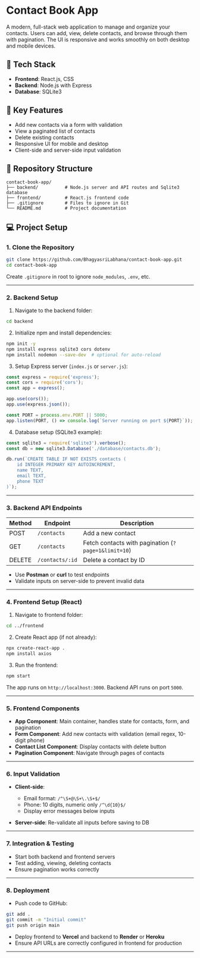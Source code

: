 
# Contact Book App

A modern, full-stack web application to manage and organize your contacts. Users can add, view, delete contacts, and browse through them with pagination. The UI is responsive and works smoothly on both desktop and mobile devices.

## 🧰 Tech Stack

* **Frontend**: React.js, CSS
* **Backend**: Node.js with Express
* **Database**: SQLite3

## 🚀 Key Features

* Add new contacts via a form with validation
* View a paginated list of contacts
* Delete existing contacts
* Responsive UI for mobile and desktop
* Client-side and server-side input validation

## 📂 Repository Structure

```
contact-book-app/
├── backend/          # Node.js server and API routes and Sqlite3 database
├── frontend/         # React.js frontend code
├── .gitignore        # Files to ignore in Git
└── README.md         # Project documentation
```

## 💻 Project Setup

### 1. Clone the Repository

```bash
git clone https://github.com/BhagyasriLabhana/contact-book-app.git
cd contact-book-app
```

Create `.gitignore` in root to ignore `node_modules`, `.env`, etc.

---

### 2. Backend Setup

1. Navigate to the backend folder:

```bash
cd backend
```

2. Initialize npm and install dependencies:

```bash
npm init -y
npm install express sqlite3 cors dotenv
npm install nodemon --save-dev  # optional for auto-reload
```

3. Setup Express server (`index.js` or `server.js`):

```javascript
const express = require('express');
const cors = require('cors');
const app = express();

app.use(cors());
app.use(express.json());

const PORT = process.env.PORT || 5000;
app.listen(PORT, () => console.log(`Server running on port ${PORT}`));
```

4. Database setup (SQLite3 example):

```javascript
const sqlite3 = require('sqlite3').verbose();
const db = new sqlite3.Database('./database/contacts.db');

db.run(`CREATE TABLE IF NOT EXISTS contacts (
    id INTEGER PRIMARY KEY AUTOINCREMENT,
    name TEXT,
    email TEXT,
    phone TEXT
)`);
```

---

### 3. Backend API Endpoints

| Method | Endpoint        | Description                                         |
| ------ | --------------- | --------------------------------------------------- |
| POST   | `/contacts`     | Add a new contact                                   |
| GET    | `/contacts`     | Fetch contacts with pagination (`?page=1&limit=10`) |
| DELETE | `/contacts/:id` | Delete a contact by ID                              |

* Use **Postman** or **curl** to test endpoints
* Validate inputs on server-side to prevent invalid data

---

### 4. Frontend Setup (React)

1. Navigate to frontend folder:

```bash
cd ../frontend
```

2. Create React app (if not already):

```bash
npx create-react-app .
npm install axios
```

3. Run the frontend:

```bash
npm start
```

The app runs on `http://localhost:3000`. Backend API runs on port `5000`.

---

### 5. Frontend Components

* **App Component**: Main container, handles state for contacts, form, and pagination
* **Form Component**: Add new contacts with validation (email regex, 10-digit phone)
* **Contact List Component**: Display contacts with delete button
* **Pagination Component**: Navigate through pages of contacts

---

### 6. Input Validation

* **Client-side**:

  * Email format: `/^\S+@\S+\.\S+$/`
  * Phone: 10 digits, numeric only `/^\d{10}$/`
  * Display error messages below inputs

* **Server-side**: Re-validate all inputs before saving to DB

---

### 7. Integration & Testing

* Start both backend and frontend servers
* Test adding, viewing, deleting contacts
* Ensure pagination works correctly


---

### 8. Deployment

* Push code to GitHub:

```bash
git add .
git commit -m "Initial commit"
git push origin main
```

* Deploy frontend to **Vercel** and backend to **Render** or **Heroku**
* Ensure API URLs are correctly configured in frontend for production

---


